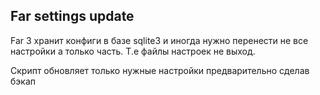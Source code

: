 ﻿## Far settings update

Far 3 хранит конфиги в базе sqlite3 и иногда нужно перенести не все настройки а только часть. Т.е файлы настроек не выход.

Скрипт обновляет только нужные настройки предварительно сделав бэкап